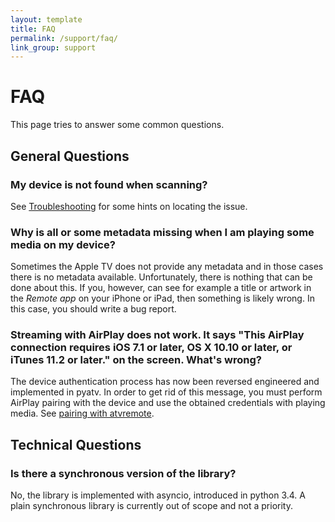 ```yaml
---
layout: template
title: FAQ
permalink: /support/faq/
link_group: support
---
```

# FAQ

This page tries to answer some common questions.

## General Questions

### My device is not found when scanning?

See [Troubleshooting](/support/troubleshooting/) for some hints on locating the issue.

### Why is all or some metadata missing when I am playing some media on my device?

Sometimes the Apple TV does not provide any metadata and in those cases there
is no metadata available. Unfortunately, there is nothing that can be done about
this. If you, however, can see for example a title or artwork in the
*Remote app* on your iPhone or iPad, then something is likely wrong. In this
case, you should write a bug report.

### Streaming with AirPlay does not work. It says "This AirPlay connection requires iOS 7.1 or later, OS X 10.10 or later, or iTunes 11.2 or later." on the screen. What's wrong?

The device authentication process has now been reversed engineered and implemented
in pyatv. In order to get rid of this message, you must perform AirPlay pairing with
the device and use the obtained credentials with playing media. See
[pairing with atvremote](/documentation/atvremote).

## Technical Questions

### Is there a synchronous version of the library?

No, the library is implemented with asyncio, introduced in python 3.4. A plain
synchronous library is currently out of scope and not a priority.
